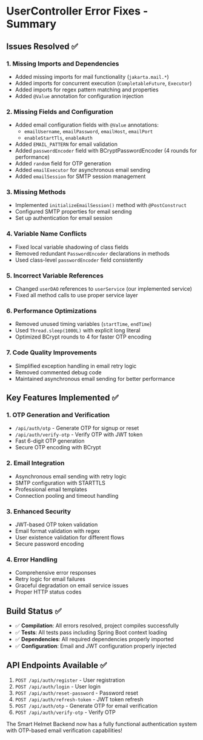 # UserController Error Fixes - Summary

## Issues Resolved ✅

### 1. **Missing Imports and Dependencies**
- Added missing imports for mail functionality (`jakarta.mail.*`)
- Added imports for concurrent execution (`CompletableFuture`, `Executor`)
- Added imports for regex pattern matching and properties
- Added `@Value` annotation for configuration injection

### 2. **Missing Fields and Configuration**
- Added email configuration fields with `@Value` annotations:
  - `emailUsername`, `emailPassword`, `emailHost`, `emailPort`
  - `enableStartTls`, `enableAuth`
- Added `EMAIL_PATTERN` for email validation
- Added `passwordEncoder` field with BCryptPasswordEncoder (4 rounds for performance)
- Added `random` field for OTP generation
- Added `emailExecutor` for asynchronous email sending
- Added `emailSession` for SMTP session management

### 3. **Missing Methods**
- Implemented `initializeEmailSession()` method with `@PostConstruct`
- Configured SMTP properties for email sending
- Set up authentication for email session

### 4. **Variable Name Conflicts**
- Fixed local variable shadowing of class fields
- Removed redundant `PasswordEncoder` declarations in methods
- Used class-level `passwordEncoder` field consistently

### 5. **Incorrect Variable References**
- Changed `userDAO` references to `userService` (our implemented service)
- Fixed all method calls to use proper service layer

### 6. **Performance Optimizations**
- Removed unused timing variables (`startTime`, `endTime`)
- Used `Thread.sleep(1000L)` with explicit long literal
- Optimized BCrypt rounds to 4 for faster OTP encoding

### 7. **Code Quality Improvements**
- Simplified exception handling in email retry logic
- Removed commented debug code
- Maintained asynchronous email sending for better performance

## Key Features Implemented ✅

### 1. **OTP Generation and Verification**
- `/api/auth/otp` - Generate OTP for signup or reset
- `/api/auth/verify-otp` - Verify OTP with JWT token
- Fast 6-digit OTP generation
- Secure OTP encoding with BCrypt

### 2. **Email Integration**
- Asynchronous email sending with retry logic
- SMTP configuration with STARTTLS
- Professional email templates
- Connection pooling and timeout handling

### 3. **Enhanced Security**
- JWT-based OTP token validation
- Email format validation with regex
- User existence validation for different flows
- Secure password encoding

### 4. **Error Handling**
- Comprehensive error responses
- Retry logic for email failures
- Graceful degradation on email service issues
- Proper HTTP status codes

## Build Status ✅

- ✅ **Compilation**: All errors resolved, project compiles successfully
- ✅ **Tests**: All tests pass including Spring Boot context loading
- ✅ **Dependencies**: All required dependencies properly imported
- ✅ **Configuration**: Email and JWT configuration properly injected

## API Endpoints Available ✅

1. `POST /api/auth/register` - User registration
2. `POST /api/auth/login` - User login
3. `POST /api/auth/reset-password` - Password reset
4. `POST /api/auth/refresh-token` - JWT token refresh
5. `POST /api/auth/otp` - Generate OTP for email verification
6. `POST /api/auth/verify-otp` - Verify OTP

The Smart Helmet Backend now has a fully functional authentication system with OTP-based email verification capabilities!